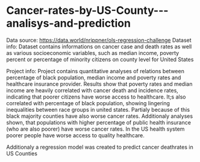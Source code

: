 # Cancer-rates-by-US-County---analisys-and-prediction 

Data source: https://data.world/nrippner/ols-regression-challenge
Dataset info:
Dataset contains informations on cancer case and death rates as well as various socioeconomic variables, such as median income, poverty percent or percentage
of minority citizens on county level for United States

Project info:
Project contains quantitative analyses of relations between percentage of black population, median income and poverty rates and healthcare insurance provider. Results show that poverty rates and median income are heavily correlated with cancer death and incidence rates, indicating that poorer citizens have worse access to healthcare. It;s also correlated with percentage of black population, showing lingering inequalities between race groups in united states. Partialy because of this black majority counties have also worse cancer rates. Additionaly analyses shown, that populations with higher percentage of public health insurance (who are also poorer) have worse cancer rates. In the US health system poorer people have worse access to quality healthcare.

Additionaly a regression model was created to predict cancer deathrates in US Counties
